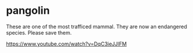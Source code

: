 # pangolin
These are one of the most trafficed mammal. They are now an endangered species. Please save them.

https://www.youtube.com/watch?v=DqC3ieJJlFM
